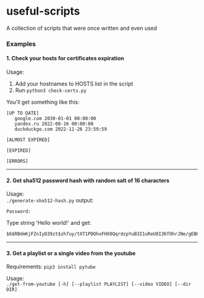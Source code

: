 # useful-scripts
A collection of scripts that were once written and even used

### Examples
#### 1. Check your hosts for certificates expiration
Usage:
1. Add your hostnames to HOSTS list in the script
2. Run
`python3 check-certs.py`

You'll get something like this:
```
[UP TO DATE]
   google.com 2030-01-01 00:00:00
   yandex.ru 2022-08-16 00:00:00
   duckduckgo.com 2022-11-26 23:59:59

[ALMOST EXPIRED]

[EXPIRED]

[ERRORS]
```
----

#### 2. Get sha512 password hash with random salt of 16 characters
Usage:\
`./generate-sha512-hash.py`
output:
```
Password:
```
Type string 'Hello world!'
and get:
```
$6$RBdmKjFZnIyD39zt$zh7uy/tXT1PDOhxFHX0QqrdzpYuB3I1uReU8I3KfOhrJNe/gEBQNAmOWDZ.kG54yNxaIIbYkY6PiUIGu0Qclf/
```
----

#### 3. Get a playlist or a single video from the youtube
Requirements: `pip3 install pytube`

Usage:\
`./get-from-youtube [-h] [--playlist PLAYLIST] [--video VIDEO] [--dir DIR]`
